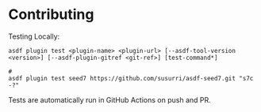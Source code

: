 # Contributing

Testing Locally:

```shell
asdf plugin test <plugin-name> <plugin-url> [--asdf-tool-version <version>] [--asdf-plugin-gitref <git-ref>] [test-command*]

#
asdf plugin test seed7 https://github.com/susurri/asdf-seed7.git "s7c -?"
```

Tests are automatically run in GitHub Actions on push and PR.
